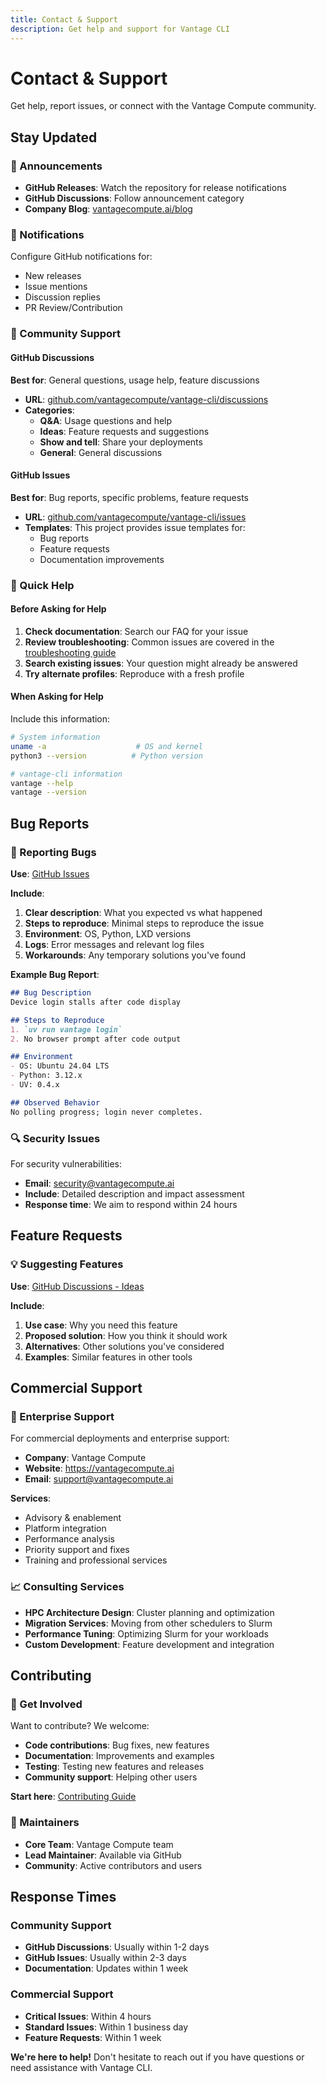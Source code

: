 ```yaml
---
title: Contact & Support
description: Get help and support for Vantage CLI
---
```


# Contact & Support

Get help, report issues, or connect with the Vantage Compute community.

## Stay Updated

### 📢 Announcements
- **GitHub Releases**: Watch the repository for release notifications
- **GitHub Discussions**: Follow announcement category
- **Company Blog**: [vantagecompute.ai/blog](https://vantagecompute.ai/blog)

### 🔔 Notifications
Configure GitHub notifications for:
- New releases
- Issue mentions
- Discussion replies
- PR Review/Contribution


### 💬 Community Support

#### GitHub Discussions
**Best for**: General questions, usage help, feature discussions

- **URL**: [github.com/vantagecompute/vantage-cli/discussions](https://github.com/vantagecompute/vantage-clidiscussions)
- **Categories**:
  - **Q&A**: Usage questions and help
  - **Ideas**: Feature requests and suggestions
  - **Show and tell**: Share your deployments
  - **General**: General discussions

#### GitHub Issues
**Best for**: Bug reports, specific problems, feature requests

- **URL**: [github.com/vantagecompute/vantage-cli/issues](https://github.com/vantagecompute/vantage-cli/issues)
- **Templates**: This project provides issue templates for:
  - Bug reports
  - Feature requests
  - Documentation improvements

### 🚀 Quick Help

#### Before Asking for Help

1. **Check documentation**: Search our FAQ for your issue
2. **Review troubleshooting**: Common issues are covered in the [troubleshooting guide](./troubleshooting)
3. **Search existing issues**: Your question might already be answered
4. **Try alternate profiles**: Reproduce with a fresh profile

#### When Asking for Help

Include this information:

```bash
# System information
uname -a                    # OS and kernel
python3 --version          # Python version

# vantage-cli information
vantage --help
vantage --version
```

## Bug Reports

### 🐛 Reporting Bugs

**Use**: [GitHub Issues](https://github.com/vantagecompute/vantage-cli/issues/new/choose)

**Include**:

1. **Clear description**: What you expected vs what happened
2. **Steps to reproduce**: Minimal steps to reproduce the issue
3. **Environment**: OS, Python, LXD versions
4. **Logs**: Error messages and relevant log files
5. **Workarounds**: Any temporary solutions you've found

**Example Bug Report**:

```markdown
## Bug Description
Device login stalls after code display

## Steps to Reproduce
1. `uv run vantage login`
2. No browser prompt after code output

## Environment
- OS: Ubuntu 24.04 LTS
- Python: 3.12.x
- UV: 0.4.x

## Observed Behavior
No polling progress; login never completes.
```

### 🔍 Security Issues

For security vulnerabilities:
- **Email**: security@vantagecompute.ai
- **Include**: Detailed description and impact assessment
- **Response time**: We aim to respond within 24 hours

## Feature Requests

### 💡 Suggesting Features

**Use**: [GitHub Discussions - Ideas](https://github.com/vantagecompute/vantage-cli/discussions/categories/ideas)

**Include**:

1. **Use case**: Why you need this feature
2. **Proposed solution**: How you think it should work
3. **Alternatives**: Other solutions you've considered
4. **Examples**: Similar features in other tools

## Commercial Support

### 🏢 Enterprise Support

For commercial deployments and enterprise support:

- **Company**: Vantage Compute
- **Website**: https://vantagecompute.ai
- **Email**: support@vantagecompute.ai

**Services**:

- Advisory & enablement
- Platform integration
- Performance analysis
- Priority support and fixes
- Training and professional services

### 📈 Consulting Services

- **HPC Architecture Design**: Cluster planning and optimization
- **Migration Services**: Moving from other schedulers to Slurm
- **Performance Tuning**: Optimizing Slurm for your workloads
- **Custom Development**: Feature development and integration

## Contributing

### 🤝 Get Involved

Want to contribute? We welcome:
- **Code contributions**: Bug fixes, new features
- **Documentation**: Improvements and examples
- **Testing**: Testing new features and releases
- **Community support**: Helping other users

**Start here**: [Contributing Guide](./contributing)

### 👥 Maintainers

- **Core Team**: Vantage Compute team
- **Lead Maintainer**: Available via GitHub
- **Community**: Active contributors and users

## Response Times

### Community Support

- **GitHub Discussions**: Usually within 1-2 days
- **GitHub Issues**: Usually within 2-3 days
- **Documentation**: Updates within 1 week

### Commercial Support

- **Critical Issues**: Within 4 hours
- **Standard Issues**: Within 1 business day
- **Feature Requests**: Within 1 week

**We're here to help!** Don't hesitate to reach out if you have questions or need assistance with Vantage CLI.
